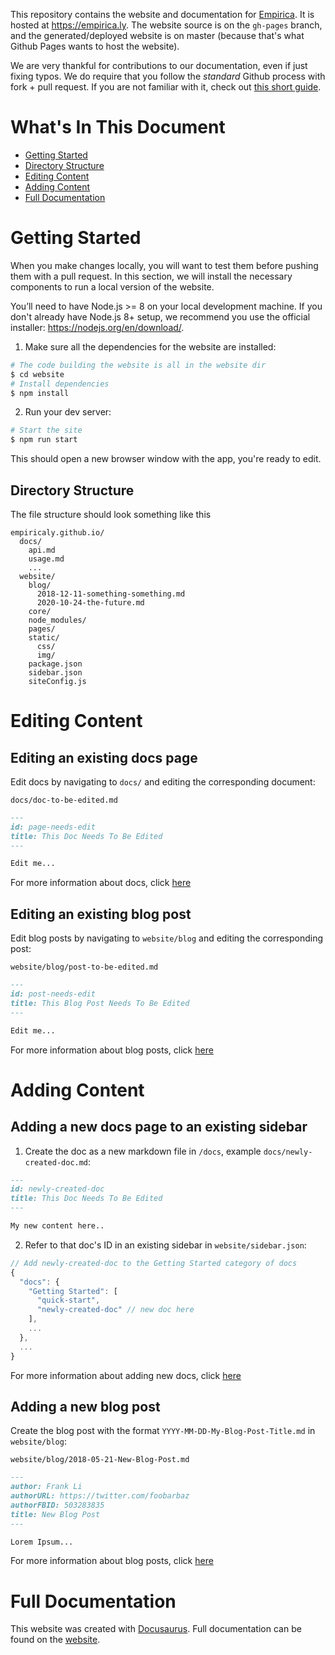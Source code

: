 This repository contains the website and documentation for
[Empirica](https://github.com/empiricaly/meteor-empirica-core). It is hosted at
https://empirica.ly. The website source is on the `gh-pages` branch, and the
generated/deployed website is on master (because that's what Github Pages wants
to host the website).

We are very thankful for contributions to our documentation, even if just fixing
typos. We do require that you follow the _standard_ Github process with fork +
pull request. If you are not familiar with it, check out
[this short guide](https://gist.github.com/Chaser324/ce0505fbed06b947d962).

# What's In This Document

- [Getting Started](#getting-started)
- [Directory Structure](#directory-structure)
- [Editing Content](#editing-content)
- [Adding Content](#adding-content)
- [Full Documentation](#full-documentation)

# Getting Started

When you make changes locally, you will want to test them before pushing them
with a pull request. In this section, we will install the necessary components
to run a local version of the website.

You’ll need to have Node.js >= 8 on your local development machine. If you don't
already have Node.js 8+ setup, we recommend you use the official installer:
https://nodejs.org/en/download/.

1. Make sure all the dependencies for the website are installed:

```sh
# The code building the website is all in the website dir
$ cd website
# Install dependencies
$ npm install
```

2. Run your dev server:

```sh
# Start the site
$ npm run start
```

This should open a new browser window with the app, you're ready to edit.

## Directory Structure

The file structure should look something like this

```
empiricaly.github.io/
  docs/
    api.md
    usage.md
    ...
  website/
    blog/
      2018-12-11-something-something.md
      2020-10-24-the-future.md
    core/
    node_modules/
    pages/
    static/
      css/
      img/
    package.json
    sidebar.json
    siteConfig.js
```

# Editing Content

## Editing an existing docs page

Edit docs by navigating to `docs/` and editing the corresponding document:

`docs/doc-to-be-edited.md`

```markdown
---
id: page-needs-edit
title: This Doc Needs To Be Edited
---

Edit me...
```

For more information about docs, click [here](https://docusaurus.io/docs/en/navigation)

## Editing an existing blog post

Edit blog posts by navigating to `website/blog` and editing the corresponding post:

`website/blog/post-to-be-edited.md`

```markdown
---
id: post-needs-edit
title: This Blog Post Needs To Be Edited
---

Edit me...
```

For more information about blog posts, click [here](https://docusaurus.io/docs/en/adding-blog)

# Adding Content

## Adding a new docs page to an existing sidebar

1. Create the doc as a new markdown file in `/docs`, example `docs/newly-created-doc.md`:

```md
---
id: newly-created-doc
title: This Doc Needs To Be Edited
---

My new content here..
```

2. Refer to that doc's ID in an existing sidebar in `website/sidebar.json`:

```javascript
// Add newly-created-doc to the Getting Started category of docs
{
  "docs": {
    "Getting Started": [
      "quick-start",
      "newly-created-doc" // new doc here
    ],
    ...
  },
  ...
}
```

For more information about adding new docs, click [here](https://docusaurus.io/docs/en/navigation)

## Adding a new blog post

Create the blog post with the format `YYYY-MM-DD-My-Blog-Post-Title.md` in `website/blog`:

`website/blog/2018-05-21-New-Blog-Post.md`

```markdown
---
author: Frank Li
authorURL: https://twitter.com/foobarbaz
authorFBID: 503283835
title: New Blog Post
---

Lorem Ipsum...
```

For more information about blog posts, click [here](https://docusaurus.io/docs/en/adding-blog)

# Full Documentation

This website was created with [Docusaurus](https://docusaurus.io/).
Full documentation can be found on the [website](https://docusaurus.io/).
